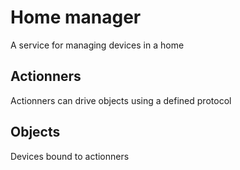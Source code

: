 # Home manager

A service for managing devices in a home

## Actionners
Actionners can drive objects using a defined protocol

## Objects
Devices bound to actionners
